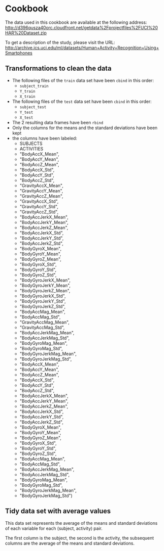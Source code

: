# Cookbook

The data used in this cookbook are available at the following address:
http://d396qusza40orc.cloudfront.net/getdata%2Fprojectfiles%2FUCI%20HAR%20Dataset.zip

To get a description of the study, please visit the URL:
http://archive.ics.uci.edu/ml/datasets/Human+Activity+Recognition+Using+Smartphones

## Transformations to clean the data
- The following files of the `train` data set have been `cbind` in this order:
  - `subject_train`
  - `Y_train`
  - `X_train`
- The following files of the `test` data set have been `cbind` in this order:
  - `subject_test`
  - `Y_test`
  - `X_test`
- The 2 resulting data frames have been `rbind`
- Only the columns for the means and the standard deviations have been kept
- the columns have been labeled:
  - SUBJECTS
  - ACTIVITIES
  - "BodyAccX_Mean",
  - "BodyAccY_Mean",
  - "BodyAccZ_Mean",
  - "BodyAccX_Std",
  - "BodyAccY_Std",
  - "BodyAccZ_Std",
  - "GravityAccX_Mean",
  - "GravityAccY_Mean",
  - "GravityAccZ_Mean",
  - "GravityAccX_Std",
  - "GravityAccY_Std",
  - "GravityAccZ_Std",
  - "BodyAccJerkX_Mean",
  - "BodyAccJerkY_Mean",
  - "BodyAccJerkZ_Mean",
  - "BodyAccJerkX_Std",
  - "BodyAccJerkY_Std",
  - "BodyAccJerkZ_Std",
  - "BodyGyroX_Mean",
  - "BodyGyroY_Mean",
  - "BodyGyroZ_Mean",
  - "BodyGyroX_Std",
  - "BodyGyroY_Std",
  - "BodyGyroZ_Std",
  - "BodyGyroJerkX_Mean",
  - "BodyGyroJerkY_Mean",
  - "BodyGyroJerkZ_Mean",
  - "BodyGyroJerkX_Std",
  - "BodyGyroJerkY_Std",
  - "BodyGyroJerkZ_Std",
  - "BodyAccMag_Mean",
  - "BodyAccMag_Std",
  - "GravityAccMag_Mean",
  - "GravityAccMag_Std",
  - "BodyAccJerkMag_Mean",
  - "BodyAccJerkMag_Std",
  - "BodyGyroMag_Mean",
  - "BodyGyroMag_Std",
  - "BodyGyroJerkMag_Mean",
  - "BodyGyroJerkMag_Std",
  - "BodyAccX_Mean",
  - "BodyAccY_Mean",
  - "BodyAccZ_Mean",
  - "BodyAccX_Std",
  - "BodyAccY_Std",
  - "BodyAccZ_Std",
  - "BodyAccJerkX_Mean",
  - "BodyAccJerkY_Mean",
  - "BodyAccJerkZ_Mean",
  - "BodyAccJerkX_Std",
  - "BodyAccJerkY_Std",
  - "BodyAccJerkZ_Std",
  - "BodyGyroX_Mean",
  - "BodyGyroY_Mean",
  - "BodyGyroZ_Mean",
  - "BodyGyroX_Std",
  - "BodyGyroY_Std",
  - "BodyGyroZ_Std",
  - "BodyAccMag_Mean",
  - "BodyAccMag_Std",
  - "BodyAccJerkMag_Mean",
  - "BodyAccJerkMag_Std",
  - "BodyGyroMag_Mean",
  - "BodyGyroMag_Std",
  - "BodyGyroJerkMag_Mean",
  - "BodyGyroJerkMag_Std")

## Tidy data set with average values
This data set represents the average of the means and standard deviations of each
variable for each (subject, activity) pair.

The first column is the subject, the second is the activity, the subsequent
columns are the average of the means and standard deviations.
